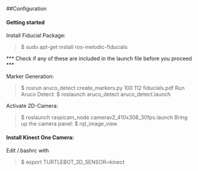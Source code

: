 ##Configuration

#### Getting started
Install Fiducial Package:
> $ sudo apt-get install ros-melodic-fiducials

*** Check if any of these are included in the launch file before you proceed ***

Marker Generation:
> $ rosrun aruco_detect create_markers.py 100 112 fiducials.pdf
Run Aruco Detect:
> $ roslaunch aruco_detect aruco_detect.launch

Activate 2D-Camera:
> $ roslaunch raspicam_node camerav2_410x308_30fps.launch
Bring up the camera panel:
> $ rqt_image_view

#### Install Kinect One Camera:
Edit /.bashrc with
> $ export TURTLEBOT_3D_SENSOR=kinect

